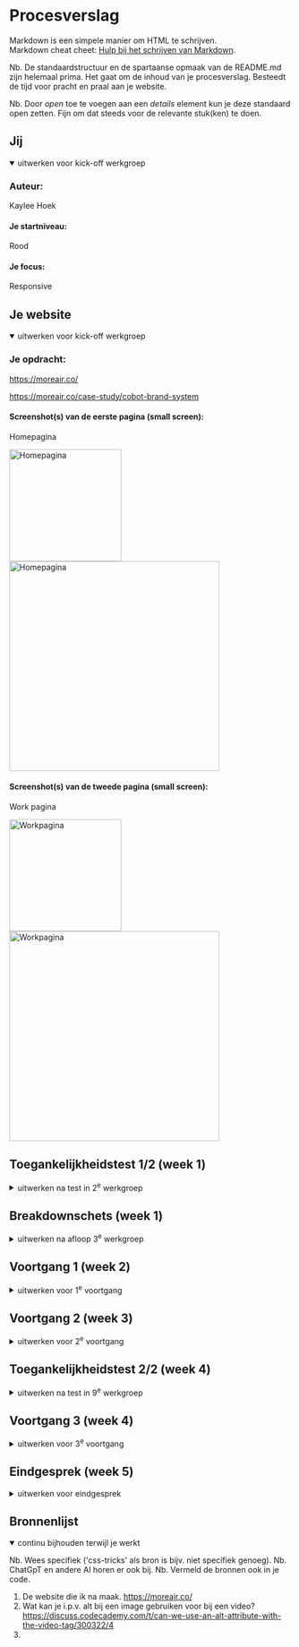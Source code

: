 # Procesverslag
Markdown is een simpele manier om HTML te schrijven.  
Markdown cheat cheet: [Hulp bij het schrijven van Markdown](https://github.com/adam-p/markdown-here/wiki/Markdown-Cheatsheet).

Nb. De standaardstructuur en de spartaanse opmaak van de README.md zijn helemaal prima. Het gaat om de inhoud van je procesverslag. Besteedt de tijd voor pracht en praal aan je website.

Nb. Door *open* toe te voegen aan een *details* element kun je deze standaard open zetten. Fijn om dat steeds voor de relevante stuk(ken) te doen.





## Jij

<details open>
  <summary>uitwerken voor kick-off werkgroep</summary>

  ### Auteur:
  Kaylee Hoek

  #### Je startniveau:
  Rood

  #### Je focus:
  Responsive
 
</details>





## Je website

<details open>
  <summary>uitwerken voor kick-off werkgroep</summary>

  ### Je opdracht:
  https://moreair.co/
  
  https://moreair.co/case-study/cobot-brand-system

  #### Screenshot(s) van de eerste pagina (small screen): 
  Homepagina
  
  <img src="https://github.com/user-attachments/assets/e6db875e-a4d7-4005-a341-f6000efa9588" alt="Homepagina" width="200px">
  <img src="https://github.com/user-attachments/assets/d92d9506-f27c-4f0c-819c-0108508bcc46" alt="Homepagina" width="375px">


  #### Screenshot(s) van de tweede pagina (small screen):
  Work pagina
  
  <img src="https://github.com/user-attachments/assets/67b4dfd3-ce11-4364-9ded-f2186941274b" alt="Workpagina" width="200px">
  <img src="https://github.com/user-attachments/assets/00c7dc60-22e9-4f1b-ae3f-b5421a3278e4" alt="Workpagina" width="375px">
  
 
</details>



## Toegankelijkheidstest 1/2 (week 1)

<details>
  <summary>uitwerken na test in 2<sup>e</sup> werkgroep</summary>

  ### Bevindingen
  Lijst met je bevindingen die in de test naar voren kwamen:
  
  <img src="https://github.com/user-attachments/assets/1671c2eb-9dc1-4f4e-84a4-aef8d644277e" alt="WCAG checklist" width="375px">
  <img src="https://github.com/user-attachments/assets/585d0fc1-68b8-40d9-be7d-39b970855236" alt="WCAG checklist" width="375px">
  <img src="https://github.com/user-attachments/assets/691413b7-1f84-4e50-ab07-71407dbd1b08" alt="WCAG checklist" width="375px">
  <img src="https://github.com/user-attachments/assets/c79849c8-007d-48c1-a3f0-70a040219ff7" alt="WCAG checklist" width="375px">
  <img src="https://github.com/user-attachments/assets/4cdd3d6b-c802-4376-a3a8-53e8e9589792" alt="WCAG checklist" width="375px">
  

  Lijst met eigen ondervindingen (screenreader):
  - Navigatie bar is raar. Zegt wel de link, maar niet dat je in de navigatie zit. Het is ook geen aparte stap om in de navigatie te komen. Deze zit een soort hidden op de pagina.
  - De header (titel) wordt alleen in letters gezegd, niet als heel woord.
  - De pagina wordt blanko als je met de screenreader verder naar beneden navigeert.
  - Hij zegt de industries 1 voor 1 (onnodig).
  - Getallen worden gezegd als vijf nul plus i.p.v. vijftig plus.
  - De afbeeldingen van de brandings worden niet uitgesproken. Alleen dat het een element is.
  - Link wordt niet benoemd als link.

</details>



## Breakdownschets (week 1)

<details>
  <summary>uitwerken na afloop 3<sup>e</sup> werkgroep</summary>

  ### de hele pagina: 
  <img src="https://github.com/user-attachments/assets/f08093b3-12c7-40e0-a32e-95770de83316" alt="Breakdown van de hele pagina" width="200px">

  ### dynamisch deel (bijv menu): 
  <img src="https://github.com/user-attachments/assets/3d32c233-7e84-42cd-86c6-1dbe2e9787e7" alt="Breakdown van een dynamisch deel" width="375px">
  <img src="https://github.com/user-attachments/assets/50ce31e8-a6fb-4dee-b3bc-a721e1bb6576" alt="Breakdown van een dynamisch deel" width="375px">

  ### wellicht nog een dynamisch deel (bijv filter): 
  <img src="https://github.com/user-attachments/assets/734a5056-a611-4b72-afd5-fef422042eac" alt="breakdown van nog een dynamisch deel" width="375px">
  <img src="https://github.com/user-attachments/assets/7eaa6469-7591-402d-b340-69e2df1ae720" alt="breakdown van nog een dynamisch deel" width="375px">

</details>





## Voortgang 1 (week 2)

<details>
  <summary>uitwerken voor 1<sup>e</sup> voortgang</summary>

  ### Stand van zaken
  hier dit ging goed & dit was lastig (neem ook screenshots op van delen van je website en code)

  ### Ging goed:
  - Het opzetten van mijn HTML bestanden ging goed. Door de breakdown schetsen kreeg ik meteen een beter beeld van hoe de HTML structuur in elkaar stak en daarom was het aanmaken van deze bestanden ook niet heel gemoeilijk.
  <img src="https://github.com/user-attachments/assets/f6cd5a0b-870b-4818-8711-247b0843a548" alt="Screenshot van mijn homepagina die ik in HTML heb gecodeert." width="375px">

  ### Dit was lastig:
  - Ik had even een uitdaging met het invoegen van mijn extra HTML naar github. Dit is uiteindelijk wel gelukt aangezien ik op een andere knop heb gedrukt die hetzelfde zou moeten doen. Deze werkte wel terwijl de andere knop ook had moeten werken, maar uiteindelijk is alles goed gekomen.
  <img src="https://github.com/user-attachments/assets/326cf20d-1fed-4a3d-a86a-803f0b613bfc" alt="Screenshot van de niet werkende knop" width="375px">
  <img src="https://github.com/user-attachments/assets/dac40aa1-e4f0-4895-9477-61b3fe4e4fab" alt="Screenshot van de werkende knop" width="375px">
  - Op de website is er geen svg die ik kan downloaden voor de sociale media. Ik heb gezien dat de volledige svg werkt, maar als ik het convert naar svg file werkt hij niet meer.
  <img src="https://github.com/user-attachments/assets/8c0f41ce-9af2-4df1-ba13-c94c8f882f11" alt="Screenshot van de niet werkende sociale media" width="375px">

  ### Agenda voor meeting
  samen met je groepje opstellen

  | Sharon         | Audrey             | Jelle        | Kaylee           |
  | ---            | ---                | ---          | ---              |
  | dit bespreken  | en dit             | en ik dit    | svg omzetten     |
  | en dat ook nog | dit als er tijd is | nog een punt |                  |
  | ...            | ...                | ...          | ...              |


  ### Verslag van meeting
  hier na afloop snel de uitkomsten van de meeting vastleggen

  - punt 1
  - punt 2
  - nog een punt
  - ...

</details>





## Voortgang 2 (week 3)

<details>
  <summary>uitwerken voor 2<sup>e</sup> voortgang</summary>

  ### Stand van zaken
  hier dit ging goed & dit was lastig (neem ook screenshots op van delen van je website en code)


  ### Agenda voor meeting
  samen met je groepje opstellen

  | student 1      | student 2          | student 3    | student 4        |
  | ---            | ---                | ---          | ---              |
  | dit bespreken  | en dit             | en ik dit    | en dan ik dat    |
  | en dat ook nog | dit als er tijd is | nog een punt | dit wil ik zeker |
  | ...            | ...                | ...          | ...              |


  ### Verslag van meeting
  hier na afloop snel de uitkomsten van de meeting vastleggen

  - punt 1
  - punt 2
  - nog een punt
- ...

</details>





## Toegankelijkheidstest 2/2 (week 4)

<details>
  <summary>uitwerken na test in 9<sup>e</sup> werkgroep</summary>

  ### Bevindingen
  Lijst met je bevindingen die in de test naar voren kwamen (geef ook aan wat er verbeterd is):

</details>





## Voortgang 3 (week 4)

<details>
  <summary>uitwerken voor 3<sup>e</sup> voortgang</summary>

  ### Stand van zaken
  hier dit ging goed & dit was lastig (neem ook screenshots op van delen van je website en code)


  ### Agenda voor meeting
  samen met je groepje opstellen

  | student 1      | student 2          | student 3    | student 4        |
  | ---            | ---                | ---          | ---              |
  | dit bespreken  | en dit             | en ik dit    | en dan ik dat    |
  | en dat ook nog | dit als er tijd is | nog een punt | dit wil ik zeker |
  | ...            | ...                | ...          | ...              |


  ### Verslag van meeting
  hier na afloop snel de uitkomsten van de meeting vastleggen

  - punt 1
  - punt 2
  - nog een punt
  - ...

</details>





## Eindgesprek (week 5)

<details>
  <summary>uitwerken voor eindgesprek</summary>

  ### Je uitkomst - karakteristiek screenshots:
  <img src="readme-images/dummy-plaatje.jpg" width="375px" alt="uitomst opdracht 1">


  ### Dit ging goed/Heb ik geleerd: 
  Korte omschrijving met plaatjes

  <img src="readme-images/dummy-plaatje.jpg" width="375px" alt="top">


  ### Dit was lastig/Is niet gelukt:
  Korte omschrijving met plaatjes

  <img src="readme-images/dummy-plaatje.jpg" width="375px" alt="bummer">
</details>





## Bronnenlijst

<details open>
  <summary>continu bijhouden terwijl je werkt</summary>

  Nb. Wees specifiek ('css-tricks' als bron is bijv. niet specifiek genoeg). 
  Nb. ChatGpT en andere AI horen er ook bij.
  Nb. Vermeld de bronnen ook in je code.

  1. De website die ik na maak.
  https://moreair.co/
  2. Wat kan je i.p.v. alt bij een image gebruiken voor bij een video?
  https://discuss.codecademy.com/t/can-we-use-an-alt-attribute-with-the-video-tag/300322/4
  3. 

</details>
